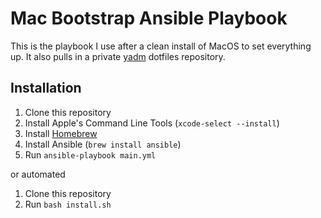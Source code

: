 # Mac Bootstrap Ansible Playbook

This is the playbook I use after a clean install of MacOS to set everything up.
It also pulls in a private [yadm](https://thelocehiliosan.github.io/yadm/)
dotfiles repository.

## Installation

1. Clone this repository
2. Install Apple's Command Line Tools (`xcode-select --install`)
3. Install [Homebrew](http://brew.sh)
4. Install Ansible (`brew install ansible`)
5. Run `ansible-playbook main.yml`

or automated

1. Clone this repository
2. Run `bash install.sh`
